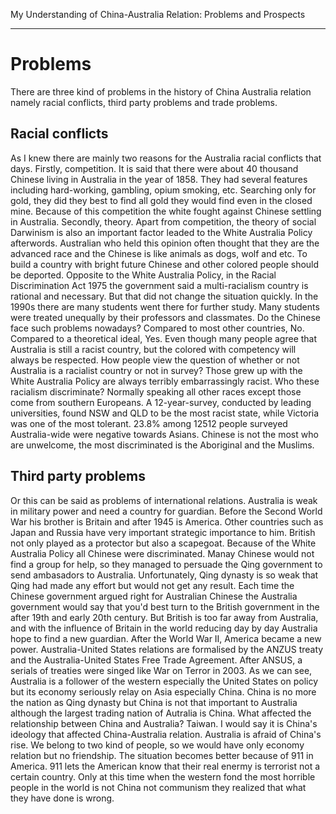 My Understanding of China-Australia Relation: Problems and Prospects
- - - - - - - 

# Problems
  There are three kind of problems in the history of China Australia relation namely racial conflicts, third party problems and trade problems.

## Racial conflicts
  As I knew there are mainly two reasons for the Australia racial conflicts that days. Firstly, competition. It is said that there were about 40 thousand Chinese living in Australia in the year of 1858. They had several features including hard-working, gambling, opium smoking, etc. Searching only for gold, they did they best to find all gold they would find even in the closed mine. Because of this competition the white fought against Chinese settling in Australia. Secondly, theory. Apart from competition, the theory of social Darwinism is also an important factor leaded to the White Australia Policy afterwords. Australian who held this opinion often thought that they are the advanced race and the Chinese is like animals as dogs, wolf and etc. To build a country with bright future Chinese and other colored people should be deported. 
  Opposite to the White Australia Policy, in the Racial Discrimination Act 1975 the government said a multi-racialism country is rational and necessary. But that did not change the situation quickly. In the 1990s there are many students went there for further study. Many students were treated unequally by their professors and classmates.
  Do the Chinese face such problems nowadays? Compared to most other countries, No. Compared to a theoretical ideal, Yes. Even though many people agree that Australia is still a racist country, but the colored with competency will always be respected. How people view the question of whether or not Australia is a racialist country or not in survey?
  Those grew up with the White Australia Policy are always terribly embarrassingly racist. Who these racialism discriminate? Normally speaking all other races except those come from southern Europeans. A 12-year-survey, conducted by leading universities, found NSW and QLD to be the most racist state, while Victoria was one of the most tolerant. 23.8% among 12512 people surveyed Australia-wide were negative towards Asians. Chinese is not the most who are unwelcome, the most discriminated is the Aboriginal and the Muslims.

## Third party problems
  Or this can be said as problems of international relations. Australia is weak in military power and need a country for guardian. Before the Second World War his brother is Britain and after 1945 is America. Other countries such as Japan and Russia have very important strategic importance to him.
  British not only played as a protector but also a scapegoat. Because of the White Australia Policy all Chinese were discriminated. Manay Chinese would not find a group for help, so they managed to persuade the Qing government to send ambasadors to Australia. Unfortunately, Qing dynasty is so weak that Qing had made any effort but would not get any result. Each time the Chinese government argued right for Australian Chinese the Australia government would say that you'd best turn to the British government in the after 19th and early 20th century. But British is too far away from Australia, and with the influence of Britain in the world reducing day by day Australia hope to find a new guardian. 
  After the World War II, America became a new power. Australia-United States relations are formalised by the ANZUS treaty and the Australia-United States Free Trade Agreement. After ANSUS, a serials of treaties were singed like War on Terror in 2003. As we can see, Australia is a follower of the western especially the United States on policy but its economy seriously relay on Asia especially China. China is no more the nation as Qing dynasty but China is not that important to Australia although the largest trading nation of Autralia is China. What affected the relationship between China and Australia? Taiwan. I would say it is China's ideology that affected China-Australia relation. Australia is afraid of China's rise. We belong to two kind of people, so we would have only economy relation but no friendship. 
  The situation becomes better because of 911 in America. 911 lets the American know that their real enermy is terrorist not a certain country. Only at this time when the western fond the most horrible people in the world is not China not communism they realized that what they have done is wrong.
